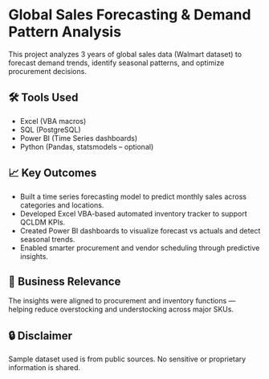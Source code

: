 
# Global Sales Forecasting & Demand Pattern Analysis

This project analyzes 3 years of global sales data (Walmart dataset) to forecast demand trends, identify seasonal patterns, and optimize procurement decisions.

## 🛠 Tools Used
- Excel (VBA macros)
- SQL (PostgreSQL)
- Power BI (Time Series dashboards)
- Python (Pandas, statsmodels – optional)

## 📈 Key Outcomes
- Built a time series forecasting model to predict monthly sales across categories and locations.
- Developed Excel VBA-based automated inventory tracker to support QCLDM KPIs.
- Created Power BI dashboards to visualize forecast vs actuals and detect seasonal trends.
- Enabled smarter procurement and vendor scheduling through predictive insights.

## 🔁 Business Relevance
The insights were aligned to procurement and inventory functions — helping reduce overstocking and understocking across major SKUs.



## 🔒 Disclaimer
Sample dataset used is from public sources. No sensitive or proprietary information is shared.

